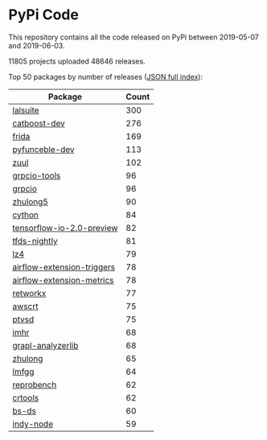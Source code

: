 # PyPi Code

This repository contains all the code released on PyPi between 2019-05-07 and 2019-06-03.

11805 projects uploaded 48646 releases. 

Top 50 packages by number of releases ([JSON full index](./index.json)):

| Package   | Count |
|-----------|-------|
| [lalsuite](https://github.com/pypi-data/pypi-code-37/tree/import/lalsuite) | 300 |
| [catboost-dev](https://github.com/pypi-data/pypi-code-37/tree/import/catboost-dev) | 276 |
| [frida](https://github.com/pypi-data/pypi-code-37/tree/import/frida) | 169 |
| [pyfunceble-dev](https://github.com/pypi-data/pypi-code-37/tree/import/pyfunceble-dev) | 113 |
| [zuul](https://github.com/pypi-data/pypi-code-37/tree/import/zuul) | 102 |
| [grpcio-tools](https://github.com/pypi-data/pypi-code-37/tree/import/grpcio-tools) | 96 |
| [grpcio](https://github.com/pypi-data/pypi-code-37/tree/import/grpcio) | 96 |
| [zhulong5](https://github.com/pypi-data/pypi-code-37/tree/import/zhulong5) | 90 |
| [cython](https://github.com/pypi-data/pypi-code-37/tree/import/cython) | 84 |
| [tensorflow-io-2.0-preview](https://github.com/pypi-data/pypi-code-37/tree/import/tensorflow-io-2.0-preview) | 82 |
| [tfds-nightly](https://github.com/pypi-data/pypi-code-37/tree/import/tfds-nightly) | 81 |
| [lz4](https://github.com/pypi-data/pypi-code-37/tree/import/lz4) | 79 |
| [airflow-extension-triggers](https://github.com/pypi-data/pypi-code-37/tree/import/airflow-extension-triggers) | 78 |
| [airflow-extension-metrics](https://github.com/pypi-data/pypi-code-37/tree/import/airflow-extension-metrics) | 78 |
| [retworkx](https://github.com/pypi-data/pypi-code-37/tree/import/retworkx) | 77 |
| [awscrt](https://github.com/pypi-data/pypi-code-37/tree/import/awscrt) | 75 |
| [ptvsd](https://github.com/pypi-data/pypi-code-37/tree/import/ptvsd) | 75 |
| [imhr](https://github.com/pypi-data/pypi-code-37/tree/import/imhr) | 68 |
| [grapl-analyzerlib](https://github.com/pypi-data/pypi-code-37/tree/import/grapl-analyzerlib) | 68 |
| [zhulong](https://github.com/pypi-data/pypi-code-37/tree/import/zhulong) | 65 |
| [lmfgg](https://github.com/pypi-data/pypi-code-37/tree/import/lmfgg) | 64 |
| [reprobench](https://github.com/pypi-data/pypi-code-37/tree/import/reprobench) | 62 |
| [crtools](https://github.com/pypi-data/pypi-code-37/tree/import/crtools) | 62 |
| [bs-ds](https://github.com/pypi-data/pypi-code-37/tree/import/bs-ds) | 60 |
| [indy-node](https://github.com/pypi-data/pypi-code-37/tree/import/indy-node) | 59 |
